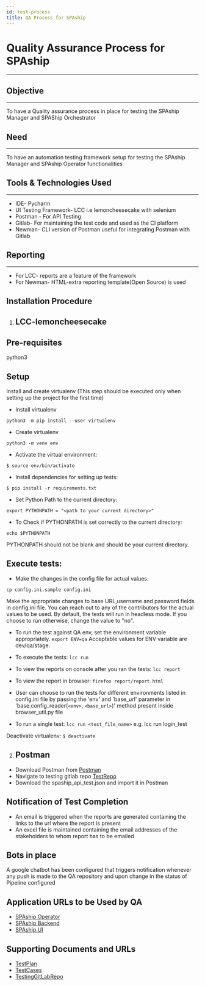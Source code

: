 ```yaml
---
id: test-process
title: QA Process for SPAship
---
```


# Quality Assurance Process for SPAship

***

## Objective

---
To have a Quality assurance process in place for testing the SPAship Manager and SPAShip Orchestrator

## Need

---
To have an automation testing framework setup for testing the SPAship Manager and SPAship Operator functionalities

## Tools & Technologies Used

---
* IDE- Pycharm
* UI Testing Framework- LCC i.e lemoncheesecake with selenium
* Postman - For API Testing
* Gitlab- For maintaining the test code and used as the CI platform
* Newman- CLI version of Postman useful for integrating Postman with Gitlab

## Reporting

---
* For LCC- reports are a feature of the framework
* For Newman- HTML-extra reporting template(Open Source) is used

## Installation Procedure

1. ## LCC-lemoncheesecake

## Pre-requisites
python3

## Setup
Install and create virtualenv (This step should be executed only when setting up the project for the first time)

* Install virtualenv

``` python3 -m pip install --user virtualenv ```

* Create virtualenv

``` python3 -m venv env ```

* Activate the virtual environment:

``` $ source env/bin/activate ```

* Install dependencies for setting up tests:

``` $ pip install -r requirements.txt ```

* Set Python Path to the current directory:

``` export PYTHONPATH = "<path to your current directory>" ```

* To Check if PYTHONPATH is set correctly to the current directory:

``` echo $PYTHONPATH ```

PYTHONPATH should not be blank and should be your current directory.

## Execute tests:
* Make the changes in the config file for actual values.

``` cp config.ini.sample config.ini ```

Make the appropriate changes to base URL,username and password fields in config.ini file.
You can reach out to any of the contributors for the actual values to be used.
By default, the tests will run in headless mode. If you choose to run otherwise, change the value to "no".

* To run the test against QA env, set the environment variable appropriately.
```export ENV=qa``` Acceptable values for ENV variable are dev/qa/stage.

* To execute the tests:
``` lcc run ```

* To view the reports on console after you ran the tests:
``` lcc report ```

* To view the report in browser:
``` firefox report/report.html ```

* User can choose to run the tests for different environments listed in config.ini file by passing the 'env' and 'base_url'
parameter in 'base.config_reader(`<env>`, `<base_url>`)' method present inside browser_util.py file

* To run a single test:
``` lcc run <test_file_name> ```
e.g. lcc run login_test

Deactivate virtualenv:
``` $ deactivate ```

2. ## Postman

* Download Postman from [Postman](https://www.postman.com "Postman")
* Navigate to testing gitlab repo [TestRepo](https://gitlab.cee.redhat.com/spaship/spaship-3.0-qa)
* Download the spaship_api_test.json and import it in Postman 

## Notification of Test Completion
* An email is triggered when the reports are generated containing the links to the url where the report is present
* An excel file is maintained containing the email addresses of the stakeholders to whom report has to be emailed

## Bots in place
A google chatbot has been configured that triggers notification whenever any push is made to the QA repository and upon change in the status of Pipeline configured

## Application URLs to be Used by QA
* [SPAship Operator](http://qa.operator.apps.grey.dev.iad2.dc.paas.redhat.com)
* [SPAship Backend](http://qa.api.apps.grey.dev.iad2.dc.paas.redhat.com)
* [SPAship UI](http://qa.manager.apps.grey.dev.iad2.dc.paas.redhat.com/)


## Supporting Documents and URLs
* [TestPlan](https://docs.google.com/document/d/1FUED1-6cH6gZLJehQfQx74_6KpUcLA5u6tpjOl8xG5Q/edit "Test Plan Document") 
* [TestCases](https://docs.google.c/om/spreadsheets/d/1RUkeRaOO0PsKfUS0FoKcuRnE4Vv1O-CptZ5SurdUzzk/edit#gid=0 "Test Cases" ) 
* [TestingGitLabRepo](https://gitlab.cee.redhat.com/spaship/spaship-3.0-qa "Gitlab Repo Link")